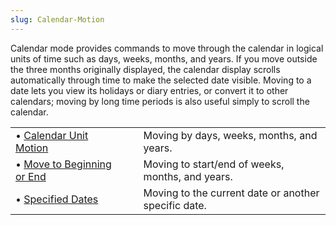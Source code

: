 ```yaml
---
slug: Calendar-Motion
---
```


Calendar mode provides commands to move through the calendar in logical units of time such as days, weeks, months, and years. If you move outside the three months originally displayed, the calendar display scrolls automatically through time to make the selected date visible. Moving to a date lets you view its holidays or diary entries, or convert it to other calendars; moving by long time periods is also useful simply to scroll the calendar.

|                                                        |    |                                                      |
| :----------------------------------------------------- | -- | :--------------------------------------------------- |
| • [Calendar Unit Motion](Calendar-Unit-Motion)         |    | Moving by days, weeks, months, and years.            |
| • [Move to Beginning or End](Move-to-Beginning-or-End) |    | Moving to start/end of weeks, months, and years.     |
| • [Specified Dates](Specified-Dates)                   |    | Moving to the current date or another specific date. |
